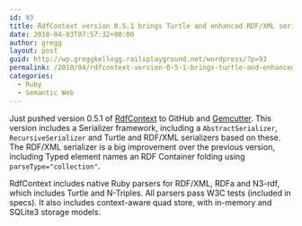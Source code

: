 ```yaml
---
id: 93
title: RdfContext version 0.5.1 brings Turtle and enhanced RDF/XML serializers
date: 2010-04-03T07:57:32+00:00
author: gregg
layout: post
guid: http://wp.greggkellogg.railsplayground.net/wordpress/?p=93
permalink: /2010/04/rdfcontext-version-0-5-1-brings-turtle-and-enhanced-rdfxml-serializers/
categories:
  - Ruby
  - Semantic Web
---
```

Just pushed version 0.5.1 of [RdfContext](http://github.com/gkellogg/rdf_context) to GitHub and [Gemcutter](http://gemcutter.org/gems/rdf_context). This version includes a Serializer framework, including a `AbstractSerializer`, `RecursiveSerializer` and Turtle and RDF/XML serializers based on these. The RDF/XML serializer is a big improvement over the previous version, including Typed element names an RDF Container folding using `parseType="collection"`.

RdfContext includes native Ruby parsers for RDF/XML, RDFa and N3-rdf, which includes Turtle and N-Triples. All parsers pass W3C tests (included in specs). It also includes context-aware quad store, with in-memory and SQLite3 storage models.